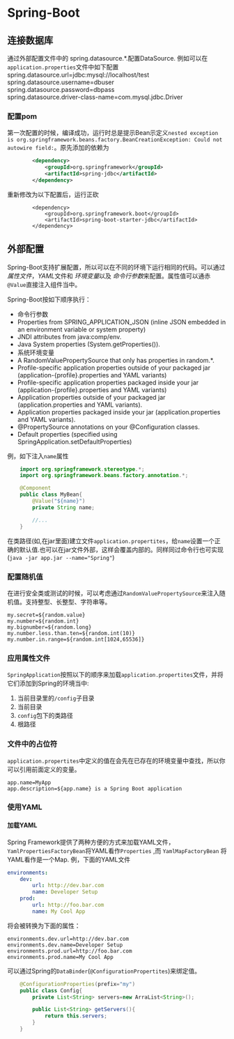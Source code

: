 Spring-Boot
==================

## 连接数据库
通过外部配置文件中的 spring.datasource.*.配置DataSource. 例如可以在 ` application.properties`文件中如下配置
spring.datasource.url=jdbc:mysql://localhost/test <br>
spring.datasource.username=dbuser <br>
spring.datasource.password=dbpass <br>
spring.datasource.driver-class-name=com.mysql.jdbc.Driver <br>
### 配置pom
第一次配置的时候，编译成功，运行时总是提示Bean示定义`nested exception is org.springframework.beans.factory.BeanCreationException: Could not autowire field:`。原先添加的依赖为

```xml
        <dependency>
            <groupId>org.springframework</groupId>
            <artifactId>spring-jdbc</artifactId>
        </dependency>
```
重新修改为以下配置后，运行正砍
```
        <dependency>
            <groupId>org.springframework.boot</groupId>
            <artifactId>spring-boot-starter-jdbc</artifactId>
        </dependency>
```

## 外部配置
Spring-Boot支持扩展配置，所以可以在不同的环境下运行相同的代码。可以通过 *属性文件*，*YAML*文件和 *环境变量*以及 *命令行参数*来配置。属性值可以通赤`@Value`直接注入组件当中。

Spring-Boot按如下顺序执行：
- 命令行参数
- Properties from SPRING_APPLICATION_JSON (inline JSON embedded in an environment variable or system property)
- JNDI attributes from java:comp/env.
- Java System properties (System.getProperties()).
- 系统环境变量
- A RandomValuePropertySource that only has properties in random.*.
- Profile-specific application properties outside of your packaged jar (application-{profile}.properties and YAML variants)
- Profile-specific application properties packaged inside your jar (application-{profile}.properties and YAML variants)
- Application properties outside of your packaged jar (application.properties and YAML variants).
- Application properties packaged inside your jar (application.properties and YAML variants).
- @PropertySource annotations on your @Configuration classes.
- Default properties (specified using SpringApplication.setDefaultProperties)
    
例，如下注入`name`属性
```java
    import org.springframework.stereotype.*;
    import org.springframework.beans.factory.annotation.*;

    @Component
    public class MyBean{
        @Value("${name}")
        private String name;

        //...
    }
```
在类路径(如,在jar里面)建立文件`application.propertites`，给`name`设置一个正确的默认值.也可以在jar文件外部，这样会覆盖内部的。同样同过命令行也可实现(`java -jar app.jar --name="Spring"`)

### 配置随机值
在进行安全类或测试的时候，可以考虑通过`RandomValuePropertySource`来注入随机值。支持整型、长整型、字符串等。
```
my.secret=${random.value}
my.number=${random.int}
my.bignumber=${random.long}
my.number.less.than.ten=${random.int(10)}
my.number.in.range=${random.int[1024,65536]}
```
### 应用属性文件
`SpringApplication`按照以下的顺序来加载`application.propertites`文件，并将它们添加到Spring的环境当中:
1. 当前目录里的`/config`子目录
2. 当前目录
3. `config`包下的类路径
4. 根路径

### 文件中的占位符
`application.propertites`中定义的值在会先在已存在的环境变量中查找，所以你可以引用前面定义的变量。
```
app.name=MyApp
app.description=${app.name} is a Spring Boot application
```

### 使用YAML
#### 加载YAML
Spring Framework提供了两种方便的方式来加载YAML文件，`YamlPropertiesFactoryBean`将YAML看作`Properties` ,而 `YamlMapFactoryBean` 将YAML看作是一个Map.
例，下面的YAML文件
```YAML
environments:
    dev:
        url: http://dev.bar.com
        name: Developer Setup
    prod:
        url: http://foo.bar.com
        name: My Cool App
```
将会被转换为下面的属性：
```
environments.dev.url=http://dev.bar.com
environments.dev.name=Developer Setup
environments.prod.url=http://foo.bar.com
environments.prod.name=My Cool App
```

可以通过Spring的`DataBinder`(`@ConfigurationPropertites`)来绑定值。
```java
    @ConfigurationProperties(prefix="my")
    public class Config{
        private List<String> servers=new ArraList<String>();

        public List<String> getServers(){
            return this.servers;
        }
    }
```
